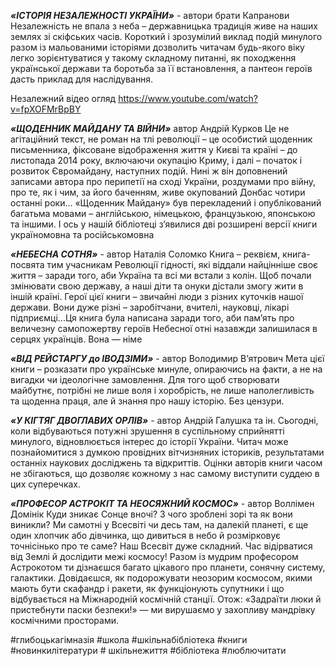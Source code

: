 **_«ІСТОРІЯ НЕЗАЛЕЖНОСТІ УКРАЇНИ»_** - автори брати Капранови
Незалежність не впала з неба – державницька традиція живе на наших землях
зі скіфських часів. Короткий і зрозумілий виклад подій минулого разом із
мальованими історіями дозволить читачам будь-якого віку легко
зорієнтуватися у такому складному питанні, як походження української
держави та боротьба за її встановлення, а пантеон героїв дасть приклад для
наслідування.

Незалежний відео огляд https://www.youtube.com/watch?v=fpXOFMrBpBY

**_«ЩОДЕННИК МАЙДАНУ ТА ВІЙНИ»_** автор Андрій Курков
Це не агітаційний текст, не роман на тлі революції – це особистий щоденник
письменника, фіксоване відображення життя у Києві та країні – до листопада
2014 року, включаючи окупацію Криму, і далі – початок і розвиток
Євромайдану, наступних подій. Нині ж він доповнений записами автора про
перипетії на сході України, роздумами про війну, про те, як і чим, за його
баченням, живе окупований Донбас чотири останні роки... «Щоденник
Майдану» був перекладений і опублікований багатьма мовами –
англійською, німецькою, французькою, японською та іншими. І ось у нашій
бібліотеці з’явилися дві розширені версії книги україномовна та
російськомовна

**_«НЕБЕСНА СОТНЯ»_** - автор Наталія Соломко
Книга – реквієм, книга-посвята тим учасникам Революції гідності, які
віддали найцінніше своє життя – заради того, аби Україна та всі ми встали з
колін. Щоб почали змінювати свою державу, а наші діти та онуки дістали
змогу жити в іншій країні. Герої цієї книги – звичайні люди з різних куточків
нашої держави. Вони дуже різні – заробітчани, вчителі, науковці, лікарі
підприємці...Ця книга була написана заради того, аби пам’ять про величезну
самопожертву героїв Небесної отні назавжди залишилася в серцях українців.
Вона — німе

**_«ВІД РЕЙСТАРГУ до ІВОДЗІМИ»_** - автор Володимир В’ятрович
Мета цієї книги – розказати про українське минуле, опираючись на факти, а
не на вигадки чи ідеологічне замовлення. Для того щоб створювати
майбутнє, потрібні не лише воля і хоробрість, не лише наполегливість та
щоденна праця, але й знання про нашу історію. Без цензури.

**_«У КІГТЯГ ДВОГЛАВИХ ОРЛІВ»_** - автор Андрій Галушка та ін.
Сьогодні, коли відбуваються потужні зрушення в суспільному сприйнятті
минулого, відновлюється інтерес до історії України. Читач може
познайомитися з думкою провідних вітчизняних істориків, результатами
останніх наукових досліджень та відкриттів. Оцінки авторів книги часом не
збігаються, що дозволяє кожному з нас самому виступити суддею в цих
суперечках.


**_«ПРОФЕСОР АСТРОКІТ ТА НЕОСЯЖНИЙ КОСМОС»_** - автор Воллімен
Домінік
Куди зникає Сонце вночі? З чого зроблені зорі та як вони виникли? Ми
самотні у Всесвіті чи десь там, на далекій планеті, є ще один хлопчик або
дівчинка, що дивиться в небо й розмірковує точнісінько про те саме? Наш
Всесвіт дуже складний. Час відірватися від Землі й дослідити межі космосу!
Разом із мудрим професором Астрокотом ти дізнаєшся багато цікавого про
планети, сонячну систему, галактики. Довідаєшся, як подорожувати
неозорим космосом, якими мають бути скафандр і ракети, як функціонують
супутники і що відбувається на Міжнародній космічній станції. Отож:
«Задраїти люки й пристебнути паски безпеки!» — ми вирушаємо у захопливу
мандрівку космічними просторами.

#глибоцькагімназія #школа #шкільнабібліотека #книги #новинкилітератури #
шкільнежиття #бібліотека #люблючитати

